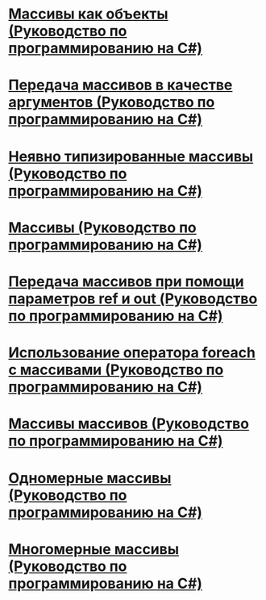 # [Массивы как объекты (Руководство по программированию на C#)](arrays-as-objects.md)
# [Передача массивов в качестве аргументов (Руководство по программированию на C#)](passing-arrays-as-arguments.md)
# [Неявно типизированные массивы (Руководство по программированию на C#)](implicitly-typed-arrays.md)
# [Массивы (Руководство по программированию на C#)](index.md)
# [Передача массивов при помощи параметров ref и out (Руководство по программированию на C#)](passing-arrays-using-ref-and-out.md)
# [Использование оператора foreach с массивами (Руководство по программированию на C#)](using-foreach-with-arrays.md)
# [Массивы массивов (Руководство по программированию на C#)](jagged-arrays.md)
# [Одномерные массивы (Руководство по программированию на C#)](single-dimensional-arrays.md)
# [Многомерные массивы (Руководство по программированию на C#)](multidimensional-arrays.md)

